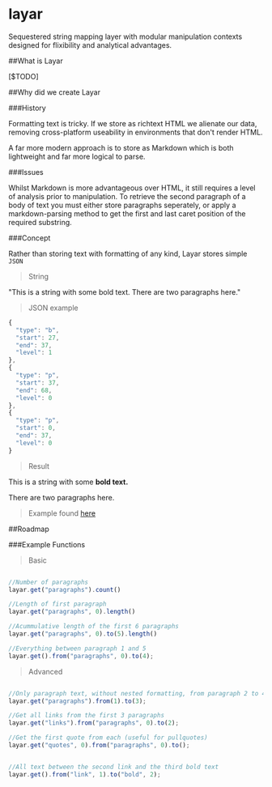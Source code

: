 # layar
Sequestered string mapping layer with modular manipulation contexts designed for flixibility and analytical advantages.

##What is Layar

[$TODO]

##Why did we create Layar

###History

Formatting text is tricky. If we store as richtext HTML we alienate our data, removing cross-platform useability in environments that don't render HTML.

A far more modern approach is to store as Markdown which is both lightweight and far more logical to parse. 

###Issues

Whilst Markdown is more advantageous over HTML, it still requires a level of analysis prior to manipulation. To retrieve the second paragraph of a body of text you must either store paragraphs seperately, or apply a markdown-parsing method to get the first and last caret position of the required substring. 

###Concept

Rather than storing text with formatting of any kind, Layar stores simple `JSON` 

> String

"This is a string with some bold text. There are two paragraphs here."

> JSON example

```js
{
  "type": "b",
  "start": 27,
  "end": 37,
  "level": 1
},
{
  "type": "p",
  "start": 37,
  "end": 68,
  "level": 0
},
{
  "type": "p",
  "start": 0,
  "end": 37,
  "level": 0
}
```

> Result

<p>This is a string with some <b>bold text.</b></p><p> There are two paragraphs here.</p>

> Example found [here](http://jsfiddle.net/arthurmingard/srkedupw/6/)

##Roadmap

###Example Functions

> Basic

```js

//Number of paragraphs
layar.get("paragraphs").count()

//Length of first paragraph
layar.get("paragraphs", 0).length()

//Acummulative length of the first 6 paragraphs
layar.get("paragraphs", 0).to(5).length()

//Everything between paragraph 1 and 5
layar.get().from("paragraphs", 0).to(4);

```

> Advanced

```js

//Only paragraph text, without nested formatting, from paragraph 2 to 4
layar.get("paragraphs").from(1).to(3);

//Get all links from the first 3 paragraphs
layar.get("links").from("paragraphs", 0).to(2);

//Get the first quote from each (useful for pullquotes)
layar.get("quotes", 0).from("paragraphs", 0).to();


//All text between the second link and the third bold text
layar.get().from("link", 1).to("bold", 2);

```
